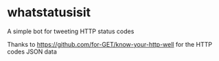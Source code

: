 # whatstatusisit
A simple bot for tweeting HTTP status codes

Thanks to https://github.com/for-GET/know-your-http-well for the HTTP codes JSON data
